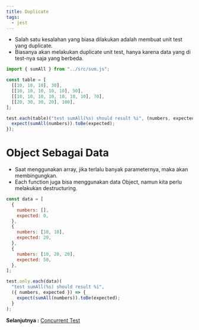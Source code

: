 ```yaml
---
title: Duplicate
tags:
  - jest
---
```


- Salah satu kesalahan yang biasa dilakukan adalah membuat unit test yang duplicate.
- Biasanya akan melakukan duplicate unit test, hanya karena data yang di test-nya saja yang berbeda.

```js
import { sumAll } from "../src/sum.js";

const table = [
  [[10, 10, 10], 30],
  [[10, 10, 10, 10, 10], 50],
  [[10, 10, 10, 10, 10, 10, 10], 70],
  [[20, 30, 30, 20], 100],
];

test.each(table)("test sumAll(%s) should result %i", (numbers, expected) => {
  expect(sumAll(numbers)).toBe(expected);
});
```

# Object Sebagai Data

- Saat menggunakan array, jika terlalu banyak parameternya, maka akan membingungkan.
- Each function juga bisa menggunakan data Object, namun kita perlu melakukan destructuring.

```js
const data = [
  {
    numbers: [],
    expected: 0,
  },
  {
    numbers: [10, 10],
    expected: 20,
  },
  {
    numbers: [10, 20, 20],
    expected: 50,
  },
];

test.only.each(data)(
  "test sumAll(%s) should result %i",
  ({ numbers, expected }) => {
    expect(sumAll(numbers)).toBe(expected);
  }
);
```

**Selanjutnya :** [Concurrent Test](concurrent.md)